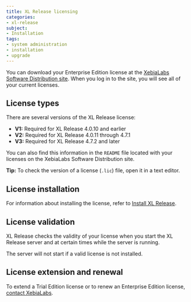 ```yaml
---
title: XL Release licensing
categories:
- xl-release
subject:
- Installation
tags:
- system administration
- installation
- upgrade
---
```


You can download your Enterprise Edition license at the [XebiaLabs Software Distribution site](https://dist.xebialabs.com/). When you log in to the site, you will see all of your current licenses. 

## License types

There are several versions of the XL Release license:

* **V1:** Required for XL Release 4.0.10 and earlier
* **V2:** Required for XL Release 4.0.11 through 4.7.1
* **V3:** Required for XL Release 4.7.2 and later

You can also find this information in the `README` file located with your licenses on the XebiaLabs Software Distribution site.

**Tip:** To check the version of a license (`.lic`) file, open it in a text editor.

## License installation

For information about installing the license, refer to [Install XL Release](/xl-release/how-to/install-xl-release.html#installing-the-license).

## License validation

XL Release checks the validity of your license when you start the XL Release server and at certain times while the server is running.

The server will not start if a valid license is not installed.

## License extension and renewal

To extend a Trial Edition license or to renew an Enterprise Edition license, [contact XebiaLabs](https://xebialabs.com/contact).
